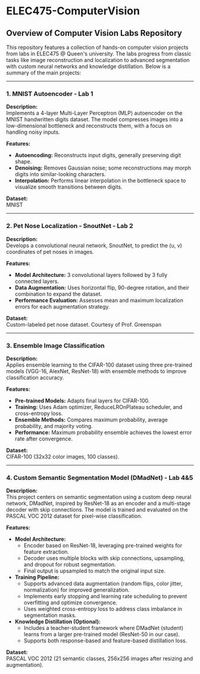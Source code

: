# ELEC475-ComputerVision

## Overview of Computer Vision Labs Repository

This repository features a collection of hands-on computer vision projects from labs in ELEC475 @ Queen's university. The labs progress from classic tasks like image reconstruction and localization to advanced segmentation with custom neural networks and knowledge distillation. Below is a summary of the main projects:

---

### 1. MNIST Autoencoder - Lab 1

**Description:**  
Implements a 4-layer Multi-Layer Perceptron (MLP) autoencoder on the MNIST handwritten digits dataset. The model compresses images into a low-dimensional bottleneck and reconstructs them, with a focus on handling noisy inputs.

**Features:**
- **Autoencoding:** Reconstructs input digits, generally preserving digit shape.
- **Denoising:** Removes Gaussian noise; some reconstructions may morph digits into similar-looking characters.
- **Interpolation:** Performs linear interpolation in the bottleneck space to visualize smooth transitions between digits.

**Dataset:**  
MNIST

---

### 2. Pet Nose Localization - SnoutNet - Lab 2

**Description:**  
Develops a convolutional neural network, SnoutNet, to predict the (u, v) coordinates of pet noses in images.

**Features:**
- **Model Architecture:** 3 convolutional layers followed by 3 fully connected layers.
- **Data Augmentation:** Uses horizontal flip, 90-degree rotation, and their combination to expand the dataset.
- **Performance Evaluation:** Assesses mean and maximum localization errors for each augmentation strategy.

**Dataset:**  
Custom-labeled pet nose dataset. Courtesy of Prof. Greenspan

---

### 3. Ensemble Image Classification

**Description:**  
Applies ensemble learning to the CIFAR-100 dataset using three pre-trained models (VGG-16, AlexNet, ResNet-18) with ensemble methods to improve classification accuracy.

**Features:**
- **Pre-trained Models:** Adapts final layers for CIFAR-100.
- **Training:** Uses Adam optimizer, ReduceLROnPlateau scheduler, and cross-entropy loss.
- **Ensemble Methods:** Compares maximum probability, average probability, and majority voting.
- **Performance:** Maximum probability ensemble achieves the lowest error rate after convergence.

**Dataset:**  
CIFAR-100 (32x32 color images, 100 classes).

---

### 4. Custom Semantic Segmentation Model (DMadNet) - Lab 4&5

**Description:**  
This project centers on semantic segmentation using a custom deep neural network, DMadNet, inspired by ResNet-18 as an encoder and a multi-stage decoder with skip connections. The model is trained and evaluated on the PASCAL VOC 2012 dataset for pixel-wise classification.

**Features:**
- **Model Architecture:**  
  - Encoder based on ResNet-18, leveraging pre-trained weights for feature extraction.
  - Decoder uses multiple blocks with skip connections, upsampling, and dropout for robust segmentation.
  - Final output is upsampled to match the original input size.
- **Training Pipeline:**  
  - Supports advanced data augmentation (random flips, color jitter, normalization) for improved generalization.
  - Implements early stopping and learning rate scheduling to prevent overfitting and optimize convergence.
  - Uses weighted cross-entropy loss to address class imbalance in segmentation masks.
- **Knowledge Distillation (Optional):**  
  - Includes a teacher-student framework where DMadNet (student) learns from a larger pre-trained model (ResNet-50 in our case).
  - Supports both response-based and feature-based distillation loss.

**Dataset:**  
PASCAL VOC 2012 (21 semantic classes, 256x256 images after resizing and augmentation).

